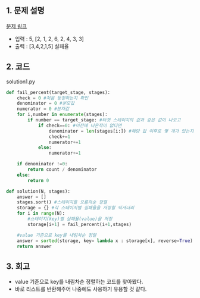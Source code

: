 ## 1. 문제 설명

[문제 링크](https://programmers.co.kr/learn/courses/30/lessons/42889)

- 입력 : 5, [2, 1, 2, 6, 2, 4, 3, 3]
- 출력 : [3,4,2,1,5] 실패율

## 2. 코드

solution1.py

```python
def fail_percent(target_stage, stages):
    check = 0 #처음 등장하는지 확인
    denominator = 0 #분모값
    numerator = 0 #분자값
    for i,number in enumerate(stages):
        if number == target_stage: #타겟 스테이지의 값과 같은 값이 나오고
            if check==0: #이전에 나온적이 없다면
                denominator = len(stages[i:]) #해당 값 이후로 몇 개가 있는지 확인
                check+=1
                numerator+=1
            else:
                numerator+=1

    if denominator !=0:
        return count / denominator
    else:
        return 0

def solution(N, stages):
    answer = []
    stages.sort() #스테이지를 오름차순 정렬
    storage = {} #각 스테이지별 실패율을 저장할 딕셔너리
    for i in range(N):
        #스테이지(key)별 실패율(value)을 저장
        storage[i+1] = fail_percent(i+1,stages)

    #value 기준으로 key를 내림차순 정렬
    answer = sorted(storage, key= lambda x : storage[x], reverse=True)
    return answer

```

## 3. 회고

- value 기준으로 key를 내림차순 정렬하는 코드를 찾아봤다.
- 바로 리스트를 반환해주어 나중에도 사용하기 유용할 것 같다.
